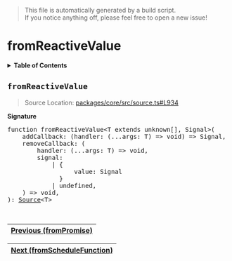 > This file is automatically generated by a build script.<br>If you notice anything off, please feel free to open a new issue!

# fromReactiveValue

<details><summary><b>Table of Contents</b></summary><br>

1. [<code>fromReactiveValue</code>](#fromReactiveValue)</details>

## <a name="fromReactiveValue"></a><code>fromReactiveValue</code>

> Source Location: [packages\/core\/src\/source.ts#L934](..\/..\/packages\/core\/src\/source.ts#L934)

<b>Signature</b>

<pre>function fromReactiveValue&lt;T extends unknown[], Signal&gt;(<br>    addCallback: (handler: (...args: T) =&gt; void) =&gt; Signal,<br>    removeCallback: (<br>        handler: (...args: T) =&gt; void,<br>        signal:<br>            | {<br>                  value: Signal<br>              }<br>            | undefined,<br>    ) =&gt; void,<br>): <a href="00-Source.md#Source-Interface">Source</a>&lt;T&gt;</pre><br>

| [Previous \(fromPromise\)](16-fromPromise.md#readme) |
| --- |

<div align="right">

| [Next \(fromScheduleFunction\)](18-fromScheduleFunction.md#readme) |
| --- |
</div>
